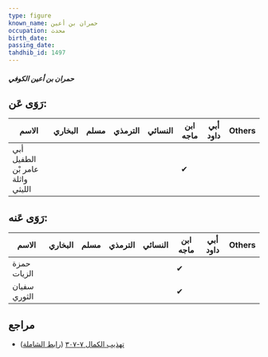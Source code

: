 ```yaml
---
type: figure
known_name: حمران بن أعين
occupation: محدث
birth_date:
passing_date:
tahdhib_id: 1497
---
```

##### حمران بن أعين الكوفي

## رَوَى عَن:
| الاسم                            | البخاري | مسلم | الترمذي | النسائي | ابن ماجه | أبي داود | Others |
| -------------------------------- | ------- | ---- | ------- | ------- | -------- | -------- | ------ |
| أبي الطفيل عامر بْن واثلة الليثي |         |      |         |         | ✔        |          |        |
## رَوَى عَنه:
| الاسم        | البخاري | مسلم | الترمذي | النسائي | ابن ماجه | أبي داود | Others |
| ------------ | ------- | ---- | ------- | ------- | -------- | -------- | ------ |
| حمزة الزيات  |         |      |         |         | ✔        |          |        |
| سفيان الثوري |         |      |         |         | ✔        |          |        |
## مراجع
- [تهذيب الكمال ٧-٣٠٧](obsidian://open?vault=Tahdhib-al-Kamal&file=Figures/١٤٩٧-حمران%20بن%20أعين%20الكوفي) ([رابط الشاملة](https://shamela.ws/book/3722/3529))